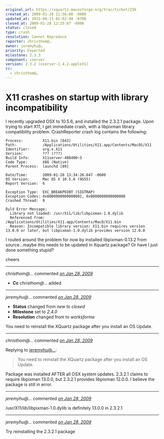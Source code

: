```yaml
---
original_url: https://xquartz.macosforge.org/trac/ticket/236
created_at: 2009-01-28 11:56:00 -0800
updated_at: 2015-08-13 02:02:48 -0700
closed_at: 2009-01-28 12:25:07 -0800
status: closed
type: crash
resolution: Cannot Reproduce
reporter: christhom@…
owner: jeremyhu@…
priority: Expected
milestone: 2.3.3
component: xserver
version: 2.3.2 (xserver-1.4.2-apple31)
cc:
  - christhom@…
---
```


X11 crashes on startup with library incompatibility
===================================================


I recently upgraded OSX to 10.5.6, and installed the 2.3.2.1 package. Upon trying to start X11, I get immediate crash, with a libpixman library compatibility problem. CrashReporter crash log contains the following:

    Process:         X11.bin [643]
    Path:            /Applications/Utilities/X11.app/Contents/MacOS/X11
    Identifier:      org.x.X11
    Version:         ??? (???)
    Build Info:      X11server-480400~3
    Code Type:       X86 (Native)
    Parent Process:  launchd [89]

    Date/Time:       2009-01-28 13:34:26.847 -0600
    OS Version:      Mac OS X 10.5.6 (9G55)
    Report Version:  6

    Exception Type:  EXC_BREAKPOINT (SIGTRAP)
    Exception Codes: 0x0000000000000002, 0x0000000000000000
    Crashed Thread:  0

    Dyld Error Message:
      Library not loaded: /usr/X11/lib/libpixman-1.0.dylib
      Referenced from: /Applications/Utilities/X11.app/Contents/MacO/X11.bin
      Reason: Incompatible library version: X11.bin requires version 13.0.0 or later, but libpixman-1.0.dylib provides version 12.0.0

I routed around the problem for now by installed libpixman-0.13.2 from source...maybe this needs to be updated in Xquartz package? Or have I just done something stupid?

cheers



---

*christhom@…* commented *[on Jan 28, 2009](https://xquartz.macosforge.org/trac/ticket/236#comment:1 "January 28, 2009 at 11:56 AM PST")*

-   **Cc** *christhom@…* added



---

*jeremyhu@…* commented *[on Jan 28, 2009](https://xquartz.macosforge.org/trac/ticket/236#comment:2 "January 28, 2009 at 12:25 PM PST")*

-   **Status** changed from *new* to *closed*
-   **Milestone** set to *2.4.0*
-   **Resolution** changed from to *worksforme*

You need to reinstall the XQuartz package after you install an OS Update.



---

*christhom@…* commented *[on Jan 28, 2009](https://xquartz.macosforge.org/trac/ticket/236#comment:3 "January 28, 2009 at 12:55 PM PST")*

Replying to [jeremyhu@…](https://xquartz.macosforge.org/trac/ticket/236#comment:2):

> You need to reinstall the XQuartz package after you install an OS Update.

Package was installed AFTER all OSX system updates. 2.3.2.1 claims to require libpixman 13.0.0, but 2.3.2.1 provides libpixman 12.0.0. I believe the package is still in error.



---

*jeremyhu@…* commented *[on Jan 28, 2009](https://xquartz.macosforge.org/trac/ticket/236#comment:4 "January 28, 2009 at 2:07 PM PST")*

/usr/X11/lib/libpixman-1.0.dylib is definitely 13.0.0 in 2.3.2.1



---

*jeremyhu@…* commented *[on Jan 28, 2009](https://xquartz.macosforge.org/trac/ticket/236#comment:5 "January 28, 2009 at 2:07 PM PST")*

Try reinstalling the 2.3.2.1 package



